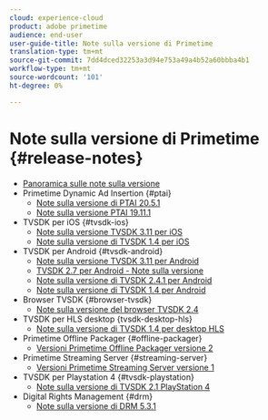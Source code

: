 ```yaml
---
cloud: experience-cloud
product: adobe primetime
audience: end-user
user-guide-title: Note sulla versione di Primetime
translation-type: tm+mt
source-git-commit: 7dd4dced32253a3d94e753a49a4b52a60bbba4b1
workflow-type: tm+mt
source-wordcount: '101'
ht-degree: 0%

---
```



# Note sulla versione di Primetime {#release-notes}

+ [Panoramica sulle note sulla versione](home.md)
+ Primetime Dynamic Ad Insertion {#ptai}
   + [Note sulla versione di PTAI 20.5.1](ptai-20x-release-notes.md)
   + [Note sulla versione PTAI 19.11.1](ptai-19x-release-notes.md)
+ TVSDK per iOS {#tvsdk-ios}
   + [Note sulla versione TVSDK 3.11 per iOS](tvsdk-3x-ios.md)
   + [Note sulla versione di TVSDK 1.4 per iOS](tvsdk-1-4-ios.md)
+ TVSDK per Android {#tvsdk-android}
   + [Note sulla versione TVSDK 3.11 per Android](tvsdk-3x-android.md)
   + [TVSDK 2.7 per Android - Note sulla versione](tvsdk-27-android.md)
   + [Note sulla versione di TVSDK 2.4.1 per Android](tvsdk-24-android.md)
   + [Note sulla versione di TVSDK 1.4 per Android](tvsdk-1-4-android.md)
+ Browser TVSDK {#browser-tvsdk}
   + [Note sulla versione del browser TVSDK 2.4](tvsdk-24-browser.md)
+ TVSDK per HLS desktop {tvsdk-desktop-hls}
   + [Note sulla versione di TVSDK 1.4 per desktop HLS](tvsdk-1-4-desktop-hls.md)
+ Primetime Offline Packager {#offline-packager}
   + [Versioni Primetime Offline Packager versione 2](offline-packager-2x-release-note.md)
+ Primetime Streaming Server {#streaming-server}
   + [Versioni Primetime Streaming Server versione 1](primetime-streaming-server-1x.md)
+ TVSDK per Playstation 4 {#tvsdk-playstation}
   + [Note sulla versione di TVSDK 2.1 PlayStation 4](tvsdk-21-ps4.md)
+ Digital Rights Management {#drm}
   + [Note sulla versione di DRM 5.3.1](drm-531-release-notes.md)
